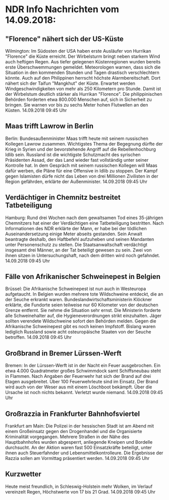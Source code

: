 # NDR Info Nachrichten vom 14.09.2018:


## "Florence" nähert sich der US-Küste
Wilmington: Im Südosten der USA haben erste Ausläufer von Hurrikan "Florence" die Küste erreicht. Der Wirbelsturm bringt neben starkem Wind auch heftigen Regen. Aus tiefer gelegenen Küstenregionen wurden bereits erste Überschwemmungen gemeldet. Meteorologen warnen, dass sich die Situation in den kommenden Stunden und Tagen drastisch verschlechtern könnte. Auch auf den Philippinen herrscht höchste Alarmbereitschaft. Dort nähert sich der Taifun "Mangkhut" der Küste. Erwartet werden Windgeschwindigkeiten von mehr als 250 Kilometern pro Stunde. Damit ist der Wirbelstum deutlich stärker als Hurrikan "Florence". Die philippinischen Behörden forderten etwa 800.000 Menschen auf, sich in Sicherheit zu bringen. Sie warnen vor bis zu sechs Meter hohen Flutwellen an den Küsten. 14.09.2018 09:45 Uhr 

## Maas trifft Lawrow in Berlin
Berlin: Bundesaußenminister Maas trifft heute mit seinem russischen Kollegen Lawrow zusammen. Wichtigstes Thema der Begegnung dürfte der Krieg in Syrien und der bevorstehende Angriff auf die Rebellenhochburg Idlib sein. Russland ist die wichtigste Schutzmacht des syrischen Präsidenten Assad, der das Land wieder fast vollständig unter seiner Kontrolle hat. In dem Gespräch mit seinem russischen Kollegen will Maas dafür werben, die Pläne für eine Offensive in Idlib zu stoppen. Der Kampf gegen Islamisten dürfe nicht das Leben von drei Millionen Zivilisten in der Region gefährden, erklärte der Außenminister. 14.09.2018 09:45 Uhr 

## Verdächtiger in Chemnitz bestreitet Tatbeteiligung
Hamburg: Rund drei Wochen nach dem gewaltsamen Tod eines 35-jährigen Chemnitzers hat einer der Verdächtigen eine Tatbeteiligung bestritten. Nach Informationen des NDR erklärte der Mann, er habe bei der tödlichen Auseinandersetzung einige Meter abseits gestanden. Sein Anwalt beantragte deshalb, den Haftbefehl aufzuheben und seinen Mandanten unter Personenschutz zu stellen. Die Staatsanwaltschaft verdächtigt insgesamt drei Männer, an der Tat beteiligt gewesen zu sein. Zwei von ihnen sitzen in Untersuchungshaft, nach dem dritten wird noch gefahndet. 14.09.2018 09:45 Uhr 

## Fälle von Afrikanischer Schweinepest in Belgien
Brüssel: Die Afrikanische Schweinepest ist nun auch in Westeuropa aufgetaucht. In Belgien wurden mehrere tote Wildschweine entdeckt, die an der Seuche erkrankt waren. Bundeslandwirtschaftsministerin Klöckner erklärte, die Fundorte seien teilweise nur 60 Kilometer von der deutschen Grenze entfernt. Sie nehme die Situation sehr ernst. Die Ministerin forderte alle Schweinehalter auf, die Hygieneverordnungen strikt einzuhalten. Jäger sollten verendete Wildschweine sofort den Behörden melden. Gegen die Afrikanische Schweinepest gibt es noch keinen Impfstoff. Bislang waren lediglich Russland sowie acht osteuropäische Staaten von der Seuche betroffen. 14.09.2018 09:45 Uhr 

## Großbrand in Bremer Lürssen-Werft
Bremen: In der Lürssen-Werft ist in der Nacht ein Feuer ausgebrochen. Ein etwa 4.000 Quadratmeter großes Schwimmdock samt Schiffsneubau steht in Flammen. Nach Angaben der Feuerwehr hat sich der Brand auf drei Etagen ausgebreitet. Über 100 Feuerwehrleute sind im Einsatz. Der Brand wird auch von der Weser aus mit einem Löschboot bekämpft. Über die Ursache ist noch nichts bekannt. Verletzt wurde niemand. 14.09.2018 09:45 Uhr 

## Großrazzia in Frankfurter Bahnhofsviertel
Frankfurt am Main: Die Polizei in der hessischen Stadt ist am Abend mit einem Großeinsatz gegen den Drogenhandel und die Organisierte Kriminalität vorgegangen. Mehrere Straßen in der Nähe des Hauptbahnhofes wurden abgesperrt, anliegende Kneipen und Bordelle durchsucht. An der Aktion waren fast 500 Einsatzkräfte beteiligt, unter ihnen auch Steuerfahnder und Lebensmittelkontrolleure. Die Ergebnisse der Razzia sollen am Vormittag präsentiert werden. 14.09.2018 09:45 Uhr 

## Kurzwetter
Heute meist freundlich, in Schleswig-Holstein mehr Wolken, im Verlauf vereinzelt Regen, Höchstwerte von 17 bis 21 Grad. 14.09.2018 09:45 Uhr 
